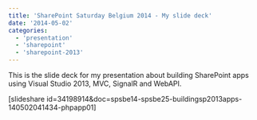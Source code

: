 ```yaml
---
title: 'SharePoint Saturday Belgium 2014 - My slide deck'
date: '2014-05-02'
categories:
  - 'presentation'
  - 'sharepoint'
  - 'sharepoint-2013'
---
```


This is the slide deck for my presentation about building SharePoint apps using Visual Studio 2013, MVC, SignalR and WebAPI.

\[slideshare id=34198914&doc=spsbe14-spsbe25-buildingsp2013apps-140502041434-phpapp01\]

